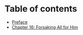 # Table of contents

* [Preface](README.md)
* [Chapter 16: Forsaking All for Him](chapter-16-forsaking-all-for-him.md)
